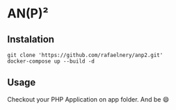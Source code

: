 AN(P)²
===

Instalation
---

```shell
git clone 'https://github.com/rafaelnery/anp2.git'
docker-compose up --build -d
```

Usage
---
 Checkout your PHP Application on app folder. And be :smile:
